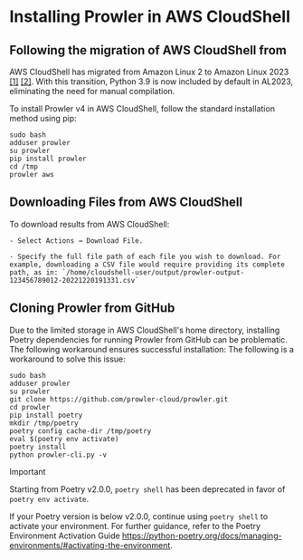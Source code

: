 # Installing Prowler in AWS CloudShell

## Following the migration of AWS CloudShell from

AWS CloudShell has migrated from Amazon Linux 2 to Amazon Linux 2023 [[1]](https://aws.amazon.com/about-aws/whats-new/2023/12/aws-cloudshell-migrated-al2023/) [[2]](https://docs.aws.amazon.com/cloudshell/latest/userguide/cloudshell-AL2023-migration.html). With this transition, Python 3.9 is now included by default in AL2023, eliminating the need for manual compilation.

To install Prowler v4 in AWS CloudShell, follow the standard installation method using pip:


```shell
sudo bash
adduser prowler
su prowler
pip install prowler
cd /tmp
prowler aws
```

## Downloading Files from AWS CloudShell

To download results from AWS CloudShell:

    - Select Actions → Download File.

    - Specify the full file path of each file you wish to download. For example, downloading a CSV file would require providing its complete path, as in: `/home/cloudshell-user/output/prowler-output-123456789012-20221220191331.csv`

## Cloning Prowler from GitHub

Due to the limited storage in AWS CloudShell's home directory, installing Poetry dependencies for running Prowler from GitHub can be problematic. The following workaround ensures successful installation: The following is a workaround to solve this issue:

```shell
sudo bash
adduser prowler
su prowler
git clone https://github.com/prowler-cloud/prowler.git
cd prowler
pip install poetry
mkdir /tmp/poetry
poetry config cache-dir /tmp/poetry
eval $(poetry env activate)
poetry install
python prowler-cli.py -v
```

> [!IMPORTANT]
> Starting from Poetry v2.0.0, `poetry shell` has been deprecated in favor of `poetry env activate`.
>
> If your Poetry version is below v2.0.0, continue using `poetry shell` to activate your environment. For further guidance, refer to the Poetry Environment Activation Guide https://python-poetry.org/docs/managing-environments/#activating-the-environment.
